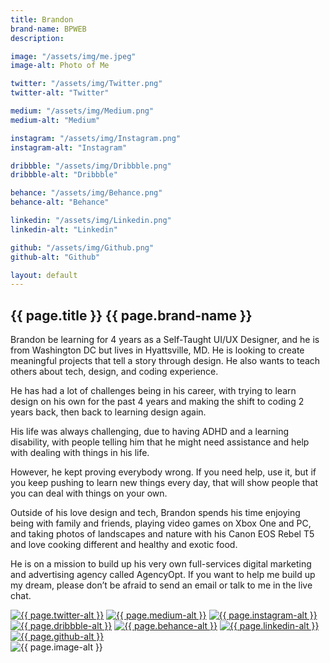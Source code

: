 ```yaml
---
title: Brandon
brand-name: BPWEB
description: 

image: "/assets/img/me.jpeg"
image-alt: Photo of Me

twitter: "/assets/img/Twitter.png"
twitter-alt: "Twitter"

medium: "/assets/img/Medium.png"
medium-alt: "Medium"

instagram: "/assets/img/Instagram.png"
instagram-alt: "Instagram"

dribbble: "/assets/img/Dribbble.png"
dribbble-alt: "Dribbble"

behance: "/assets/img/Behance.png"
behance-alt: "Behance"

linkedin: "/assets/img/Linkedin.png"
linkedin-alt: "Linkedin"

github: "/assets/img/Github.png"
github-alt: "Github"

layout: default
---
```


<div class="col-md-6 paddingorder-b">
<article>

<h1>{{ page.title }} <span>{{ page.brand-name }}</span></h1>

<p>Brandon be learning for 4 years as a Self-Taught UI/UX Designer, and he is from Washington DC but lives in Hyattsville, MD. He is looking to create meaningful projects that tell a story through design. He also wants to teach others about tech, design, and coding experience.</p>

<p>He has had a lot of challenges being in his career, with trying to learn design on his own for the past 4 years and making the shift to coding 2 years back, then back to learning design again.</p>
    
<p>His life was always challenging, due to having ADHD and a learning disability, with people telling him that he might need assistance and help with dealing with things in his life.</p>

<p>However, he kept proving everybody wrong. If you need help, use it, but if you keep pushing to learn new things every day, that will show people that you can deal with things on your own.</p>

<p>Outside of his love design and tech, Brandon spends his time enjoying being with family and friends, playing video games on Xbox One and PC, and taking photos of landscapes and nature with his Canon EOS Rebel T5 and love cooking different and healthy and exotic food.</p>
    
<p>He is on a mission to build up his very own full-services digital marketing and advertising agency called AgencyOpt. If you want to help me build up my dream, please don’t be afraid to send an email or talk to me in the live chat.</p>

<div class="social-media">
    <a href="https://twitter.com/brandonpweb" alt="Twitter"><img src="{{ page.twitter }}" alt="{{ page.twitter-alt }}"></a>
    <a href="https://medium.com/bpweb" alt="Medium"><img src="{{ page.medium }}" alt="{{ page.medium-alt }}"></a>
    <a href="https://instagram.com/bpweb" alt="Instagram"><img src="{{ page.instagram }}" alt="{{ page.instagram-alt }}"></a>
    <a href="https://dribbble.com/bpweb" alt="Dribbble"><img src="{{ page.dribbble }}" alt="{{ page.dribbble-alt }}"></a>
    <a href="https://behance.com/bpweb" alt="Behance"><img src="{{ page.behance }}" alt="{{ page.behance-alt }}"></a>
    <a href="https://linkedin.com/in/bpweb" alt="Linkedin"><img src="{{ page.linkedin }}" alt="{{ page.linkedin-alt }}"></a>
    <a href="https://github.com/brandonpowell" alt="Github"><img src="{{ page.github }}" alt="{{ page.github-alt }}"></a>
</div>
</article>
</div>

<div class="col-md-6 no-padding order-t">
<div class="h-100 d-flex align-items-center justify-content-center">
    <img src="{{ page.image }}" alt="{{ page.image-alt }}">
</div>
</div>


